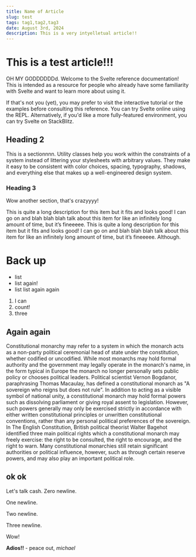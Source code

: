 ```yaml
---
title: Name of Article
slug: test
tags: tag1,tag2,tag3
date: August 3rd, 2024
description: This is a very intyelletual article!!
---
```


# This is a test article!!!

OH MY GODDDDDDd. Welcome to the Svelte reference documentation! This is intended as a resource for people who already have some familiarity with Svelte and want to learn more about using it.

If that's not you (yet), you may prefer to visit the interactive tutorial or the examples before consulting this reference. You can try Svelte online using the REPL. Alternatively, if you'd like a more fully-featured environment, you can try Svelte on StackBlitz.

## Heading 2

This is a sectionnnn. Utility classes help you work within the constraints of a system instead of littering your stylesheets with arbitrary values. They make it easy to be consistent with color choices, spacing, typography, shadows, and everything else that makes up a well-engineered design system.

### Heading 3

Wow another section, that's crazyyyy!

This is quite a long description for this item but it fits and looks good! I can go on and blah blah blah talk about this item for like an infinitely long amount of time, but it’s fineeeee. This is quite a long description for this item but it fits and looks good! I can go on and blah blah blah talk about this item for like an infinitely long amount of time, but it’s fineeeee. Although.

# Back up

- list
- list again!
- list list again again

1. I can
2. count!
3. three

## Again again

Constitutional monarchy may refer to a system in which the monarch acts as a non-party political ceremonial head of state under the constitution, whether codified or uncodified. While most monarchs may hold formal authority and the government may legally operate in the monarch's name, in the form typical in Europe the monarch no longer personally sets public policy or chooses political leaders. Political scientist Vernon Bogdanor, paraphrasing Thomas Macaulay, has defined a constitutional monarch as "A sovereign who reigns but does not rule". In addition to acting as a visible symbol of national unity, a constitutional monarch may hold formal powers such as dissolving parliament or giving royal assent to legislation. However, such powers generally may only be exercised strictly in accordance with either written constitutional principles or unwritten constitutional conventions, rather than any personal political preferences of the sovereign. In The English Constitution, British political theorist Walter Bagehot identified three main political rights which a constitutional monarch may freely exercise: the right to be consulted, the right to encourage, and the right to warn. Many constitutional monarchies still retain significant authorities or political influence, however, such as through certain reserve powers, and may also play an important political role. 

## ok ok

Let's talk cash.
Zero newline.

One newline.


Two newline.



Three newline.

Wow!

**Adios!!** - peace out, *michael*
